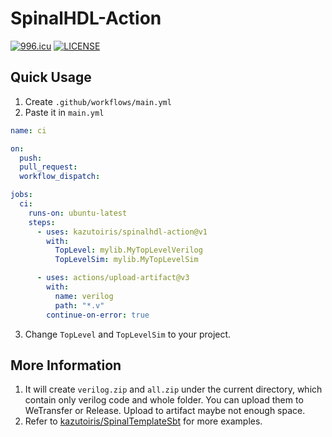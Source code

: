 # SpinalHDL-Action

[![996.icu](https://img.shields.io/badge/link-996.icu-red.svg)](https://996.icu)
[![LICENSE](https://img.shields.io/badge/license-Anti%20996-blue.svg)](https://github.com/996icu/996.ICU/blob/master/LICENSE)

## Quick Usage

1. Create `.github/workflows/main.yml`
2. Paste it in `main.yml`

```yaml
name: ci

on:
  push:
  pull_request:
  workflow_dispatch:

jobs:
  ci:
    runs-on: ubuntu-latest
    steps:
      - uses: kazutoiris/spinalhdl-action@v1
        with:
          TopLevel: mylib.MyTopLevelVerilog
          TopLevelSim: mylib.MyTopLevelSim

      - uses: actions/upload-artifact@v3
        with:
          name: verilog
          path: "*.v"
        continue-on-error: true
```

3. Change `TopLevel` and `TopLevelSim` to your project.

## More Information

1. It will create `verilog.zip` and `all.zip` under the current directory, which contain only verilog code and whole folder. You can upload them to WeTransfer or Release. Upload to artifact maybe not enough space.
2. Refer to [kazutoiris/SpinalTemplateSbt](https://github.com/kazutoiris/SpinalTemplateSbt) for more examples.
